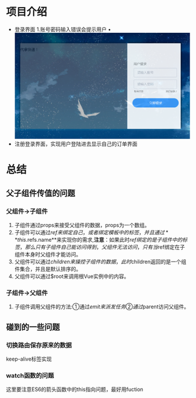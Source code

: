 # 项目介绍
- 登录界面
1.账号密码输入错误会提示用户
•![avatar](introduction-img/login.png)
- 注册登录界面，实现用户登陆进去显示自己的订单界面


# 总结

## 父子组件传值的问题

### 父组件→子组件
1. 子组件通过props来接受父组件的数据，props为一个数组。
2. 子组件可以通过$ref来绑定自己，或者绑定模板中的标签，并且通过**this.$refs.name**来实现你的需求,**注意**：如果此时$ref绑定的是子组件中的标签，那么只有子组件自己能访问得到，父组件无法访问，只有当$ref绑定在子组件本身时父组件才能访问。
3. 父组件可以通过$children来操控子组件的数据，此时$children返回的是一个组件集合，并且是默认排序的。	
4. 父组件可以通过$root来调用根Vue实例中的内容。

### 子组件→父组件
1. 子组件调用父组件的方法:①通过$emit来派发任务 ②通过$parent访问父组件。

## 碰到的一些问题

### 切换路由保存原来的数据
keep-alive标签实现

### watch函数的问题
这里要注意ES6的箭头函数中的this指向问题，最好用fuction
